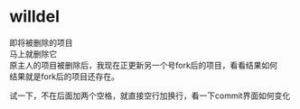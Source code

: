 # willdel
即将被删除的项目  
马上就删除它  
原主人的项目被删除后，我现在正更新另一个号fork后的项目，看看结果如何  
结果就是fork后的项目还存在。

试一下，不在后面加两个空格，就直接空行加换行，看一下commit界面如何变化
